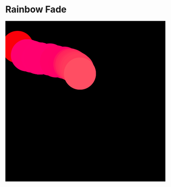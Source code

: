 # Rainbow Fade

<script src="../lib/processing.min.js"></script>
<canvas data-processing-sources="Raindow_Fade_1.pde"></canvas>


![](fade-0022.png)
